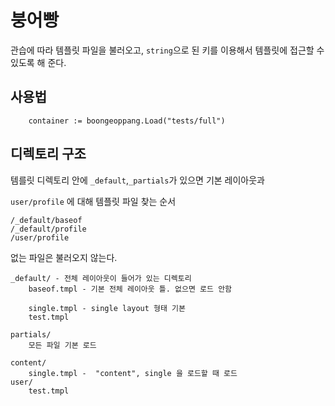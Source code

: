 # 붕어빵

관습에 따라 템플릿 파일을 불러오고, `string`으로 된 키를 이용해서 템플릿에 접근할 수있도록 해 준다.

## 사용법

``` 
	container := boongeoppang.Load("tests/full")
```

## 디렉토리 구조
템를릿 디렉토리 안에 `_default`,`_partials`가 있으면 기본 레이아웃과 

`user/profile` 에 대해 템플릿 파일 찾는 순서
``` 
/_default/baseof
/_default/profile
/user/profile
```
없는 파일은 불러오지 않는다.

```
_default/ - 전체 레이아웃이 들어가 있는 디렉토리
    baseof.tmpl - 기본 전체 레이아웃 틀. 없으면 로드 안함
    
    single.tmpl - single layout 형태 기본 
    test.tmpl
    
partials/
    모든 파일 기본 로드

content/
    single.tmpl -  "content", single 을 로드할 때 로드
user/
    test.tmpl
    
```

